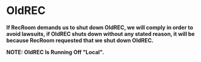 # OldREC
**If RecRoom demands us to shut down OldREC, we will comply in order to avoid lawsuits, if OldREC shuts down without any stated reason, it will be because RecRoom requested that we shut down OldREC.**

**NOTE: OldREC Is Running Off "Local".**
